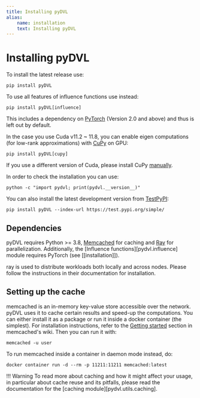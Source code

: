```yaml
---
title: Installing pyDVL
alias: 
    name: installation
    text: Installing pyDVL
---
```


# Installing pyDVL

To install the latest release use:

```shell
pip install pyDVL
```

To use all features of influence functions use instead:

```shell
pip install pyDVL[influence]
```

This includes a dependency on [PyTorch](https://pytorch.org/) (Version 2.0 and above) 
and thus is left out by default.

In the case you use Cuda v11.2 ~ 11.8, you can enable eigen computations
(for low-rank approximations)
with [CuPy](https://docs.cupy.dev/en/stable/index.html) on GPU:

```shell
pip install pyDVL[cupy]
````

If you use a different version of Cuda,
please install CuPy [manually](https://docs.cupy.dev/en/stable/install.html).


In order to check the installation you can use:

```shell
python -c "import pydvl; print(pydvl.__version__)"
```

You can also install the latest development version from
[TestPyPI](https://test.pypi.org/project/pyDVL/):

```shell
pip install pyDVL --index-url https://test.pypi.org/simple/
```

## Dependencies

pyDVL requires Python >= 3.8, [Memcached](https://memcached.org/) for caching
and [Ray](https://ray.io) for parallelization. Additionally,
the [Influence functions][pydvl.influence] module requires PyTorch (see
 [[installation]]).

ray is used to distribute workloads both locally and across nodes. Please follow
the instructions in their documentation for installation.

## Setting up the cache

memcached is an in-memory key-value store accessible over the network. pyDVL
uses it to cache certain results and speed-up the computations. You can either
install it as a package or run it inside a docker container (the simplest). For
installation instructions, refer to the
[Getting started](https://github.com/memcached/memcached/wiki#getting-started)
section in memcached's wiki. Then you can run it with:

```shell
memcached -u user
```

To run memcached inside a container in daemon mode instead, do:

```shell
docker container run -d --rm -p 11211:11211 memcached:latest
```

!!! Warning
    To read more about caching and how it might affect your usage, in particular
    about cache reuse and its pitfalls, please read the documentation for the
    [caching module][pydvl.utils.caching].
